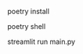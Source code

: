 <!-- Use Poetry to install all dependencies -->
poetry install

<!-- create poetry shell -->
poetry shell

<!-- run app -->
streamlit run main.py